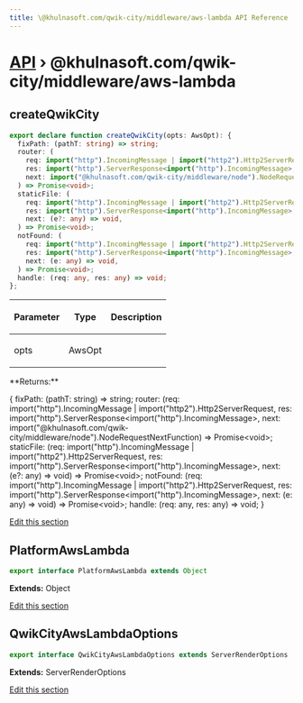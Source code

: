 ```yaml
---
title: \@khulnasoft.com/qwik-city/middleware/aws-lambda API Reference
---
```


# [API](/api) &rsaquo; @khulnasoft.com/qwik-city/middleware/aws-lambda

## createQwikCity

```typescript
export declare function createQwikCity(opts: AwsOpt): {
  fixPath: (pathT: string) => string;
  router: (
    req: import("http").IncomingMessage | import("http2").Http2ServerRequest,
    res: import("http").ServerResponse<import("http").IncomingMessage>,
    next: import("@khulnasoft.com/qwik-city/middleware/node").NodeRequestNextFunction,
  ) => Promise<void>;
  staticFile: (
    req: import("http").IncomingMessage | import("http2").Http2ServerRequest,
    res: import("http").ServerResponse<import("http").IncomingMessage>,
    next: (e?: any) => void,
  ) => Promise<void>;
  notFound: (
    req: import("http").IncomingMessage | import("http2").Http2ServerRequest,
    res: import("http").ServerResponse<import("http").IncomingMessage>,
    next: (e: any) => void,
  ) => Promise<void>;
  handle: (req: any, res: any) => void;
};
```

<table><thead><tr><th>

Parameter

</th><th>

Type

</th><th>

Description

</th></tr></thead>
<tbody><tr><td>

opts

</td><td>

AwsOpt

</td><td>

</td></tr>
</tbody></table>
**Returns:**

{ fixPath: (pathT: string) =&gt; string; router: (req: import("http").IncomingMessage \| import("http2").Http2ServerRequest, res: import("http").ServerResponse&lt;import("http").IncomingMessage&gt;, next: import("@khulnasoft.com/qwik-city/middleware/node").NodeRequestNextFunction) =&gt; Promise&lt;void&gt;; staticFile: (req: import("http").IncomingMessage \| import("http2").Http2ServerRequest, res: import("http").ServerResponse&lt;import("http").IncomingMessage&gt;, next: (e?: any) =&gt; void) =&gt; Promise&lt;void&gt;; notFound: (req: import("http").IncomingMessage \| import("http2").Http2ServerRequest, res: import("http").ServerResponse&lt;import("http").IncomingMessage&gt;, next: (e: any) =&gt; void) =&gt; Promise&lt;void&gt;; handle: (req: any, res: any) =&gt; void; }

[Edit this section](https://github.com/KhulnaSoft/qwik/tree/main/packages/qwik-city/src/middleware/aws-lambda/index.ts)

## PlatformAwsLambda

```typescript
export interface PlatformAwsLambda extends Object
```

**Extends:** Object

[Edit this section](https://github.com/KhulnaSoft/qwik/tree/main/packages/qwik-city/src/middleware/aws-lambda/index.ts)

## QwikCityAwsLambdaOptions

```typescript
export interface QwikCityAwsLambdaOptions extends ServerRenderOptions
```

**Extends:** ServerRenderOptions

[Edit this section](https://github.com/KhulnaSoft/qwik/tree/main/packages/qwik-city/src/middleware/aws-lambda/index.ts)
